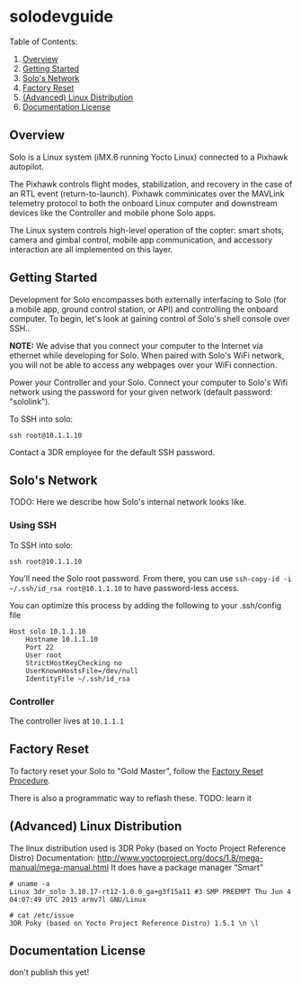 # solodevguide

<!--TOC-->
Table of Contents:

1. [Overview](#overview)
1. [Getting Started](#getting-started)
1. [Solo's Network](#solo-s-network)
1. [Factory Reset](#factory-reset)
1. [(Advanced) Linux Distribution](#-advanced-linux-distribution)
1. [Documentation License](#documentation-license)

<!--/TOC-->

## Overview

Solo is a Linux system (iMX.6 running Yocto Linux) connected to a Pixhawk autopilot.

The Pixhawk controls flight modes, stabilization, and recovery in the case of an RTL event (return-to-launch). Pixhawk comminicates over the MAVLink telemetry protocol to both the onboard Linux computer and downstream devices like the Controller and mobile phone Solo apps.

The Linux system controls high-level operation of the copter: smart shots, camera and gimbal control, mobile app communication, and accessory interaction are all implemented on this layer.

## Getting Started

Development for Solo encompasses both externally interfacing to Solo (for a mobile app, ground control station, or API) and controlling the onboard computer. To begin, let's look at gaining control of Solo's shell console over SSH..

**NOTE:** We advise that you connect your computer to the Internet via ethernet while developing for Solo. When paired with Solo's WiFi network, you will not be able to access any webpages over your WiFi connection.

Power your Controller and your Solo. Connect your computer to Solo's Wifi network using the password for your given network (default password: "sololink").

To SSH into solo:

```
ssh root@10.1.1.10
```

Contact a 3DR employee for the default SSH password.

## Solo's Network

TODO: Here we describe how Solo's internal network looks like.

### Using SSH

To SSH into solo:

```
ssh root@10.1.1.10
```

You'll need the Solo root password. From there, you can use `ssh-copy-id -i ~/.ssh/id_rsa root@10.1.1.10` to have password-less access.

You can optimize this process by adding the following to your .ssh/config file

```
Host solo 10.1.1.10
    Hostname 10.1.1.10
    Port 22
    User root
    StrictHostKeyChecking no
    UserKnownHostsFile=/dev/null
    IdentityFile ~/.ssh/id_rsa
```

### Controller

The controller lives at `10.1.1.1`

## Factory Reset

To factory reset your Solo to "Gold Master", follow the [Factory Reset Procedure](http://3drobotics.com/kb/factory-reset/).

There is also a programmatic way to reflash these. TODO: learn it


## (Advanced) Linux Distribution

The linux distribution used is 3DR Poky (based on Yocto Project Reference Distro)
Documentation: http://www.yoctoproject.org/docs/1.8/mega-manual/mega-manual.html
It does have a package manager “Smart”

```
# uname -a
Linux 3dr_solo 3.10.17-rt12-1.0.0_ga+g3f15a11 #3 SMP PREEMPT Thu Jun 4 04:07:49 UTC 2015 armv7l GNU/Linux
```

```
# cat /etc/issue
3DR Poky (based on Yocto Project Reference Distro) 1.5.1 \n \l
```

## Documentation License

don't publish this yet!
